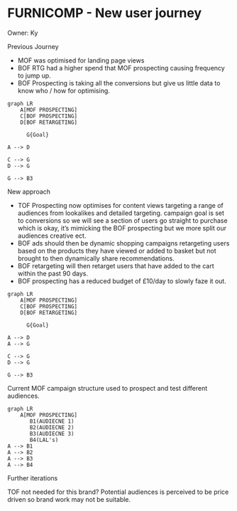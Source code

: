 # FURNICOMP - New user journey

Owner: Ky

Previous Journey

- MOF was optimised for landing page views
- BOF RTG had a higher spend that MOF prospecting causing frequency to jump up.
- BOF Prospecting is taking all the conversions but give us little data to know who / how for optimising.

```mermaid
graph LR
    A[MOF PROSPECTING] 
    C[BOF PROSPECTING] 
    D[BOF RETARGETING]
		
	  G{Goal}
	  
A --> D

C --> G
D --> G

G --> B3

```

New approach

- TOF Prospecting now optimises for content views targeting a range of audiences from lookalikes and detailed targeting. campaign goal is set to conversions so we will see a section of users go straight to purchase which is okay, it’s mimicking the BOF prospecting but we more split our audiences creative ect.
- BOF ads should then be dynamic shopping campaigns retargeting users based on the products they have viewed or added to basket but not brought to then dynamically share recommendations.
- BOF retargeting will then retarget users that have added to the cart within the past 90 days.
- BOF prospecting has a reduced budget of £10/day to slowly faze it out.

```mermaid
graph LR
    A[MOF PROSPECTING] 
    C[BOF PROSPECTING] 
    D[BOF RETARGETING]
		
	  G{Goal}
	  
A --> D
A --> G

C --> G
D --> G

G --> B3

```

Current MOF campaign structure used to prospect and test different audiences. 

```mermaid
graph LR
    A[MOF PROSPECTING]
	   B1(AUDIECNE 1)
	   B2(AUDIECNE 2)
	   B3(AUDIECNE 3)
	   B4(LAL's)	  
A --> B1
A --> B2
A --> B3
A --> B4

```

Further iterations 

TOF not needed for this brand? Potential audiences is perceived to be price driven so brand work may not be suitable.